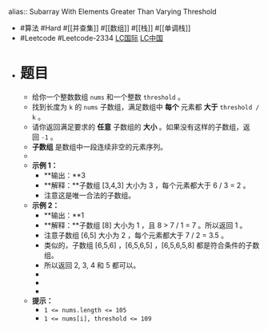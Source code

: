 alias:: Subarray With Elements Greater Than Varying Threshold

- #算法 #Hard #[[并查集]] #[[数组]] #[[栈]] #[[单调栈]]
- #Leetcode #Leetcode-2334 [LC国际](https://leetcode.com/problems/subarray-with-elements-greater-than-varying-threshold/) [LC中国](https://leetcode.cn/problems/subarray-with-elements-greater-than-varying-threshold/)
- # 题目
	- 给你一个整数数组 `nums` 和一个整数 `threshold` 。
	- 找到长度为 `k` 的 `nums` 子数组，满足数组中 **每个** 元素都 **大于** `threshold / k` 。
	- 请你返回满足要求的 **任意** 子数组的 **大小** 。如果没有这样的子数组，返回 `-1` 。
	- **子数组** 是数组中一段连续非空的元素序列。
	-
	- **示例 1：**
		- **输出：**3
		- **解释：**子数组 [3,4,3] 大小为 3 ，每个元素都大于 6 / 3 = 2 。
		- 注意这是唯一合法的子数组。
	- **示例 2：**
		- **输出：**1
		- **解释：**子数组 [8] 大小为 1 ，且 8 > 7 / 1 = 7 。所以返回 1 。
		- 注意子数组 [6,5] 大小为 2 ，每个元素都大于 7 / 2 = 3.5 。
		- 类似的，子数组 [6,5,6] ，[6,5,6,5] ，[6,5,6,5,8] 都是符合条件的子数组。
		- 所以返回 2, 3, 4 和 5 都可以。
		-
		-
		-
	- **提示：**
		- `1 <= nums.length <= 105`
		- `1 <= nums[i], threshold <= 109`